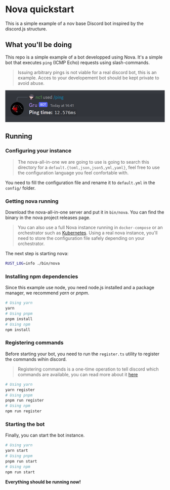 # Nova quickstart

This is a simple example of a nov base Discord bot inspired by the discord.js structure.

## What you'll be doing

This repo is a simple example of a bot developped using Nova. It's a simple bot that executes `ping` (ICMP Echo) requests using slash-commands.

> Issuing arbitrary pings is not viable for a real discord bot, this is an example. Acces to your developement bot should be kept private to avoid abuse.

<img src="imgs/nova1.png">

## Running

### Configuring your instance

> The nova-all-in-one we are going to use is going to search this directory for a `default.{toml,json,json5,yml,yaml}`, feel free to use the configuration language you feel confortable with.

You need to fill the configuration file and rename it to `default.yml` in the `config/` folder.

### Getting nova running

Download the nova-all-in-one server and put it in `bin/nova`.
You can find the binary in the nova project releases page.

> You can also use a full Nova instance running in `docker-compose` or an orchestrator such as [Kubernetes](https://kubernetes.io). Using a real nova instance, you'll need to store the configuration file safely depending on your orchestrator.

The next step is starting nova:

```bash
RUST_LOG=info ./bin/nova
```

### Installing npm dependencies

Since this example use node, you need node.js installed and a package manager, we recommend *yarn* or *pnpm*. 

```bash
# Using yarn
yarn
# Using pnpm
pnpm install
# Using npm
npm install
```

### Registering commands

Before starting your bot, you need to run the `register.ts` utility to register the commands wihin discord.

> Registering commands is a one-time operation to tell discord which commands are available, you can read more about it [here](https://discord.com/developers/docs/interactions/application-commands#registering-a-command)

```bash
# Using yarn
yarn register
# Using pnpm
pnpm run register
# Using npm
npm run register
```

### Starting the bot

Finally, you can start the bot instance.

```bash
# Using yarn
yarn start
# Using pnpm
pnpm run start
# Using npm
npm run start
```

**Everything should be running now!**